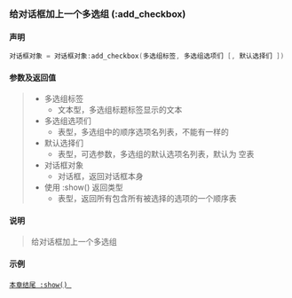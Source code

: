 ### 给对话框加上一个多选组 (**:add\_checkbox**)


#### 声明
```lua
对话框对象 = 对话框对象:add_checkbox(多选组标签, 多选组选项们 [, 默认选择们 ])
```


#### 参数及返回值
> - 多选组标签
>   - 文本型，多选组标题标签显示的文本
> - 多选组选项们
>   - 表型，多选组中的顺序选项名列表，不能有一样的
> - 默认选择们
>   - 表型，可选参数，多选组的默认选项名列表，默认为 空表
> - 对话框对象
>   - 对话框，返回对话框本身
> - 使用 :show\(\) 返回类型
>   - 表型，返回所有包含所有被选择的选项的一个顺序表


#### 说明  
> 给对话框加上一个多选组  


#### 示例  
[`本章结尾 :show() `](/Handbook/dialog/_show.md)  

